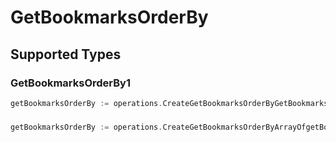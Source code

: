 # GetBookmarksOrderBy


## Supported Types

### GetBookmarksOrderBy1

```go
getBookmarksOrderBy := operations.CreateGetBookmarksOrderByGetBookmarksOrderBy1(operations.GetBookmarksOrderBy1{/* values here */})
```

### 

```go
getBookmarksOrderBy := operations.CreateGetBookmarksOrderByArrayOfgetBookmarksOrderBy2([]operations.GetBookmarksOrderBy2{/* values here */})
```

